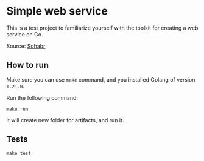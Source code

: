 # Simple web service

This is a test project to familiarize yourself with the toolkit
for creating a web service on Go.

Source: [Sohabr](https://sohabr.net/habr/post/346674/)

## How to run

Make sure you can use `make` command, and you installed Golang of version `1.21.0`.

Run the following command:
```shell
make run
```

It will create new folder for artifacts, and run it.

## Tests

```shell
make test
```